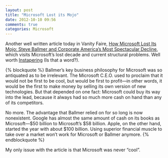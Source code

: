 ```yaml
---
layout: post
title: "Microsoft Lost its Mojo"
date: 2012-10-10 09:56
comments: true
categories: Microsoft
---
```


Another well written article today in Vanity Faire, [How Microsoft Lost Its Mojo: Steve Ballmer and Corporate America’s Most Spectacular Decline](http://www.vanityfair.com/business/2012/08/microsoft-lost-mojo-steve-ballmer), which visits Microsoft’s lost decade and current structural problems. Well worth [Instapering](http://www.instapaper.com/) (Is that a word?).

{% blockquote %}
Ballmer’s key business philosophy for Microsoft was so antiquated as to be irrelevant. The Microsoft C.E.O. used to proclaim that it would not be first to be cool, but would be first to profit—in other words, it would be the first to make money by selling its own version of new technologies. But that depended on one fact: Microsoft could buy its way into the lead, because it always had so much more cash on hand than any of its competitors.

No more. The advantage that Ballmer relied on for so long is now nonexistent. Google has almost the same amount of cash on its books as Microsoft—$50 billion to Microsoft’s $58 billion. Apple, on the other hand, started the year with about $100 billion. Using superior financial muscle to take over a market won’t work for Microsoft or Ballmer anymore.
{% endblockquote %}

My only issue with the article is that Microsoft was never “cool”.
